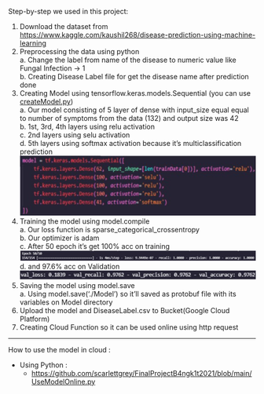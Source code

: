 Step-by-step we used in this project:
1. Download the dataset from https://www.kaggle.com/kaushil268/disease-prediction-using-machine-learning
2. Preprocessing the data using python </br>
a. Change the label from name of the disease to numeric value like Fungal Infection -> 1 </br>
b. Creating Disease Label file for get the disease name after prediction done
3. Creating Model using tensorflow.keras.models.Sequential (you can use [createModel.py](https://github.com/scarlettgrey/FinalProjectB4ngk1t2021/blob/main/createModel.py))</br>
a. Our model consisting of 5 layer of dense with input_size equal equal to number of symptoms from the data (132) and output size was 42 </br>
b. 1st, 3rd, 4th layers using relu activation </br>
c. 2nd layers using selu activation </br>
d. 5th layers using softmax activation because it’s multiclassification prediction </br>
![](https://github.com/scarlettgrey/FinalProjectB4ngk1t2021/blob/main/Images/model.jpg)
4. Training the model using model.compile </br>
a. Our loss function is sparse_categorical_crossentropy </br>
b. Our optimizer is adam </br>
c. After 50 epoch it’s get 100% acc on training </br>
![](https://github.com/scarlettgrey/FinalProjectB4ngk1t2021/blob/main/Images/Acc.jpg)
d. and 97.6% acc on Validation </br>
![](https://github.com/scarlettgrey/FinalProjectB4ngk1t2021/blob/main/Images/valAcc.jpg)
5. Saving the model using model.save </br>
a. Using model.save(‘./Model’) so it’ll saved as protobuf file with its variables on Model directory
6. Upload the model and DiseaseLabel.csv to Bucket(Google Cloud Platform)
7. Creating Cloud Function so it can be used online using http request
--------------------------------------------------------------------------------------------------------
How to use the model in cloud : 
- Using Python : 
  - https://github.com/scarlettgrey/FinalProjectB4ngk1t2021/blob/main/UseModelOnline.py
